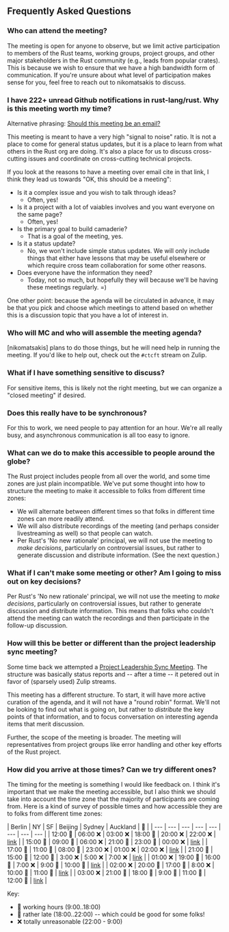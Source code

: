 ## Frequently Asked Questions

### Who can attend the meeting?

The meeting is open for anyone to observe, but we limit active participation to members of the Rust teams, working groups, project groups, and other major stakeholders in the Rust community (e.g., leads from popular crates). This is because we wish to ensure that we have a high bandwidth form of communication. If you're unsure about what level of participation makes sense for you, feel free to reach out to nikomatsakis to discuss.

### I have 222+ unread Github notifications in rust-lang/rust. Why is this meeting worth my time?

Alternative phrasing: [Should this meeting be an email?](https://blog.doist.com/meeting-vs-email/)

This meeting is meant to have a very high "signal to noise" ratio. It is not a place to come for general status updates, but it is a place to learn from what others in the Rust org are doing. It's also a place for us to discuss cross-cutting issues and coordinate on cross-cutting technical projects.

If you look at the reasons to have a meeting over email cite in that link, I think they lead us towards "OK, this should be a meeting":

* Is it a complex issue and you wish to talk through ideas?
    * Often, yes!
* Is it a project with a lot of vaiables involves and you want everyone on the same page?
    * Often, yes!
* Is the primary goal to build camaderie?
    * That is a goal of the meeting, yes.
* Is it a status update?
    * No, we won't include simple status updates. We will only include things that either have lessons that may be useful elsewhere or which require cross team collaboration for some other reasons.
* Does everyone have the information they need?
    * Today, not so much, but hopefully they will because we'll be having these meetings regularly. =)

One other point: because the agenda will be circulated in advance, it may be that you pick and choose which meetings to attend based on whether this is a discussion topic that you have a lot of interest in.

### Who will MC and who will assemble the meeting agenda?

[nikomatsakis] plans to do those things, but he will need help in running the meeting. If you'd like to help out, check out the `#ctcft` stream on Zulip.

### What if I have something sensitive to discuss?

For sensitive items, this is likely not the right meeting, but we can organize a "closed meeting" if desired.

### Does this really have to be synchronous?

For this to work, we need people to pay attention for an hour. We're all really busy, and asynchronous communication is all too easy to ignore. 

### What can we do to make this accessible to people around the globe?

The Rust project includes people from all over the world, and some time zones are just plain incompatible. We've put some thought into how to structure the meeting to make it accessible to folks from different time zones:

* We will alternate between different times so that folks in different time zones can more readily attend.
* We will also distribute recordings of the meeting (and perhaps consider livestreaming as well) so that people can watch.
* Per Rust's 'No new rationale' principal, we will not use the meeting to *make decisions*, particularly on controversial issues, but rather to generate discussion and distribute information. (See the next question.)

### What if I can't make some meeting or other? Am I going to miss out on key decisions?

Per Rust's 'No new rationale' principal, we will not use the meeting to *make decisions*, particularly on controversial issues, but rather to generate discussion and distribute information. This means that folks who couldn't attend the meeting can watch the recordings and then participate in the follow-up discussion.

### How will this be better or different than the project leadership sync meeting?

Some time back we attempted a [Project Leadership Sync Meeting](https://internals.rust-lang.org/t/project-leadership-sync-meeting/10552). The structure was basically status reports and -- after a time -- it petered out in favor of (sparsely used) Zulip streams.

This meeting has a different structure. To start, it will have more active curation of the agenda, and it will not have a "round robin" format. We'll not be looking to find out what is going on, but rather to *distribute* the key points of that information, and to focus conversation on interesting agenda items that merit discussion.

Further, the scope of the meeting is broader. The meeting will representatives from project groups like error handling and other key efforts of the Rust project.

### How did you arrive at those times? Can we try different ones?

The timing for the meeting is something I would like feedback on. I think it's important that we make the meeting accessible, but I also think we should take into account the time zone that the majority of participants are coming from. Here is a kind of survey of possible times and how accessible they are to folks from different time zones: 

| Berlin | NY | SF | Beijing | Sydney | Auckland | 🔗 |
| --- | --- | --- | --- | --- | --- | --- | --- |
| 12:00 🥰 | 06:00 ❌ | 03:00 ❌ | 18:00 🥱 | 20:00 ❌ | 22:00 ❌ | [link](https://everytimezone.com/s/9446d968) |
| 15:00 🥰 | 09:00 🥰 | 06:00 ❌ | 21:00 🥱 | 23:00 🥰 | 00:00 ❌ | [link](https://everytimezone.com/s/37b6b584) |
| 17:00 🥰 | 11:00 🥰 | 08:00 🥰 | 23:00 ❌ | 01:00 ❌ | 02:00 ❌ | [link](https://everytimezone.com/s/9ecc9fe9) |
| 21:00 🥱 | 15:00 🥰 | 12:00 🥰 | 3:00 ❌ | 5:00 ❌ | 7:00 ❌ | [link](https://everytimezone.com/s/9ecc9fe9) |
| 01:00 ❌ | 19:00 🥱 | 16:00 🥰 | 7:00 ❌ | 9:00 🥰 | 10:00 🥰 | [link](https://everytimezone.com/s/e00841f8) |
| 02:00 ❌ | 20:00 🥱 | 17:00 🥰 | 8:00 ❌ | 10:00 🥰 | 11:00 🥰 | [link](https://everytimezone.com/s/e00841f8) |
| 03:00 ❌ | 21:00 🥱 | 18:00 🥱 | 9:00 🥰 | 11:00 🥰 | 12:00 🥰 | [link](https://everytimezone.com/s/da0d7065) |

Key:

* 🥰 working hours (9:00..18:00)
* 🥱 rather late (18:00..22:00) -- which could be good for some folks!
* ❌ totally unreasonable (22:00 - 9:00)

[CTCFT Calendar]: https://calendar.google.com/calendar/embed?src=7n0vvoqfe0kbnk6i04uiu52t30%40group.calendar.google.com&ctz=America%2FNew_York
